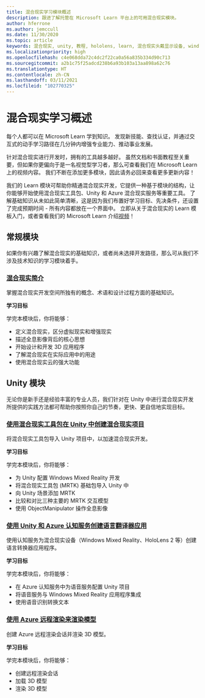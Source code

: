 ```yaml
---
title: 混合现实学习模块概述
description: 跟进了解托管在 Microsoft Learn 平台上的可用混合现实模块。
author: hferrone
ms.author: jemccull
ms.date: 11/30/2020
ms.topic: article
keywords: 混合现实, unity, 教程, hololens, learn, 混合现实头戴显示设备, windows 混合现实头戴显示设备, 虚拟现实头戴显示设备, 什么是虚拟现实, 什么是增强现实, MRTK, 混合现实工具包, 语言翻译, Azure, Azure 认知服务, Microsoft Learn
ms.localizationpriority: high
ms.openlocfilehash: c4e068dda72c4dc2f22ca0a56a835b334d90c713
ms.sourcegitcommit: a2b1c75f25adcd238b6a93b103a13aa898a62c76
ms.translationtype: HT
ms.contentlocale: zh-CN
ms.lasthandoff: 03/11/2021
ms.locfileid: "102770325"
---
```

# <a name="mixed-reality-learn-overview"></a>混合现实学习概述

每个人都可以在 Microsoft Learn 学到知识。 发现新技能、查找认证，并通过交互式的动手学习路径在几分钟内增强专业能力、推动事业发展。 

针对混合现实进行开发时，拥有的工具越多越好。 虽然文档和书面教程至关重要，但如果你更偏向于是一名视觉型学习者，那么可查看我们在 Microsoft Learn 上的视频内容。 我们不断在添加更多模块，因此请务必回来查看更多更新内容！

我们的 Learn 模块可帮助你精通混合现实开发，它提供一种基于模块的结构，让你能够开始使用混合现实工具包、Unity 和 Azure 混合现实服务等重要工具。 了解基础知识从未如此简单清晰，这是因为我们布置好学习目标、先决条件，还设置了完成预期时间 - 所有内容都放在一个界面中。 立即从关于混合现实的 Learn 模板入门，或者查看我们的 Microsoft Learn 介绍[视频](https://channel9.msdn.com/Blogs/One-Dev-Minute/What-is-Microsoft-Learn)！

## <a name="general-modules"></a>常规模块

如果你有兴趣了解混合现实的基础知识，或者尚未选择开发路径，那么可从我们不涉及技术知识的学习模块着手。

### <a name="introduction-to-mixed-reality"></a>[混合现实简介](/learn/modules/intro-to-mixed-reality/)

掌握混合现实开发空间所独有的概念、术语和设计过程方面的基础知识。

**学习目标**

学完本模块后，你将能够：

* 定义混合现实，区分虚拟现实和增强现实
* 描述全息影像背后的核心思想
* 开始设计和开发 3D 应用程序
* 了解混合现实在实际应用中的用途
* 使用混合现实云的强大功能

## <a name="unity-modules"></a>Unity 模块

无论你是新手还是经验丰富的专业人员，我们针对在 Unity 中进行混合现实开发所提供的实践方法都可帮助你按照你自己的节奏，更快、更自信地实现目标。

### <a name="set-up-a-mixed-reality-project-in-unity-with-the-mixed-reality-toolkit"></a>[使用混合现实工具包在 Unity 中创建混合现实项目](/learn/modules/mixed-reality-toolkit-project-unity/)

将混合现实工具包导入 Unity 项目中，以加速混合现实开发。

**学习目标**

学完本模块后，你将能够：

* 为 Unity 配置 Windows Mixed Reality 开发
* 将混合现实工具包 (MRTK) 基础包导入 Unity 中
* 向 Unity 场景添加 MRTK
* 比较和对比三种主要的 MRTK 交互模型
* 使用 ObjectManipulator 操作全息影像

### <a name="create-a-language-translator-app-with-unity--azure-cognitive-services"></a>[使用 Unity 和 Azure 认知服务创建语言翻译器应用](/learn/modules/create-language-translator-mixed-reality-application-unity-azure-cognitive-services/)

使用认知服务为混合现实设备（Windows Mixed Reality、HoloLens 2 等）创建语言转换器应用程序。

**学习目标**

学完本模块后，你将能够：

* 在 Azure 认知服务中为语音服务配置 Unity 项目
* 将语音服务与 Windows Mixed Reality 应用程序集成
* 使用语音识别转换文本

### <a name="render-a-model-with-azure-remote-rendering"></a>[使用 Azure 远程渲染来渲染模型](/learn/modules/render-model-azure-remote-rendering-unity/)

创建 Azure 远程渲染会话并渲染 3D 模型。

**学习目标**

学完本模块后，你将能够：

* 创建远程渲染会话
* 加载 3D 模型
* 渲染 3D 模型